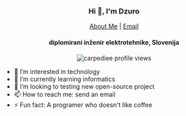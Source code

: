<p align="center">
  <h3 align="center">Hi 👋, I'm Dzuro</h3>
</p>

<p align="center">
    <a href="https://carpediee.github.io">About Me</a>
    |
    <a href="mailto:carpediee@protonmail.com">Email</a>      
</p>

<p align="center">
  <h4 align="center">diplomirani inženir elektrotehnike, Slovenija</h4>
</p>

<p align="center"> 
  <img align="center" src="https://komarev.com/ghpvc/?username=carpediee&color=blue&style=plastic" alt="carpediee profile views" />
</p>

- 👀 I’m interested in technology
- 🌱 I’m currently learning informatics
- 💞️ I’m looking to testing new open-source project
- 📫 How to reach me: send an email
- ⚡ Fun fact: A programer who doesn't like coffee

<!---
Carpediee/Carpediee is a ✨ special ✨ repository because its `README.md` (this file) appears on your GitHub profile.
You can click the Preview link to take a look at your changes.
--->
